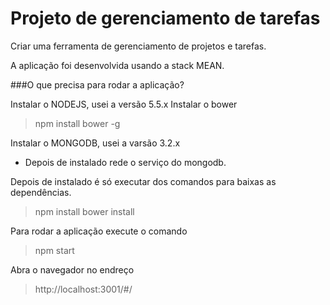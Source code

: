 # Projeto de gerenciamento de tarefas

Criar uma ferramenta de gerenciamento de projetos e tarefas.

A aplicação foi desenvolvida usando a stack MEAN.

###O que precisa para rodar a aplicação?

Instalar o NODEJS, usei a versão 5.5.x
Instalar o bower

> npm install bower -g

Instalar o MONGODB, usei a varsão 3.2.x
- Depois de instalado rede o serviço do mongodb.

Depois de instalado é só executar dos comandos para baixas as dependências.

> npm install
> bower install

Para rodar a aplicação execute o comando

> npm start

Abra o navegador no endreço 

> http://localhost:3001/#/
